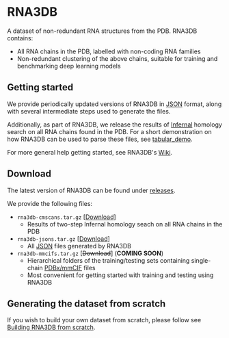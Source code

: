 # RNA3DB

A dataset of non-redundant RNA structures from the PDB. RNA3DB contains:
- All RNA chains in the PDB, labelled with non-coding RNA families
- Non-redundant clustering of the above chains, suitable for training and benchmarking deep learning models

## Getting started
We provide periodically updated versions of RNA3DB in [JSON](https://en.wikipedia.org/wiki/JSON) format, along with several intermediate steps used to generate the files.

Additionally, as part of RNA3DB, we release the results of [Infernal](http://eddylab.org/infernal/) homology search on all RNA chains found in the PDB. For a short demonstration on how RNA3DB can be used to parse these files, see [tabular_demo](notebooks/tabular_demo.ipynb).

For more general help getting started, see RNA3DB's [Wiki](https://github.com/marcellszi/rna3db/wiki).

## Download
The latest version of RNA3DB can be found under [releases](https://github.com/marcellszi/rna3db/releases/latest/).

We provide the following files: 
- `rna3db-cmscans.tar.gz` [[Download](https://github.com/marcellszi/rna3db/releases/latest/download/rna3db-cmscans.tar.gz)]
    - Results of two-step Infernal homology seach on all RNA chains in the PDB
- `rna3db-jsons.tar.gz` [[Download](https://github.com/marcellszi/rna3db/releases/latest/download/rna3db-jsons.tar.gz)]
    - All [JSON](https://en.wikipedia.org/wiki/JSON) files generated by RNA3DB
- `rna3db-mmcifs.tar.gz` [~~Download~~] (**COMING SOON**)
    - Hierarchical folders of the training/testing sets containing single-chain [PDBx/mmCIF](https://en.wikipedia.org/wiki/Macromolecular_Crystallographic_Information_File) files 
    - Most convenient for getting started with training and testing using RNA3DB

## Generating the dataset from scratch
If you wish to build your own dataset from scratch, please follow see [Building RNA3DB from scratch](https://github.com/marcellszi/rna3db/wiki/Building-RNA3BB-from-scratch).
